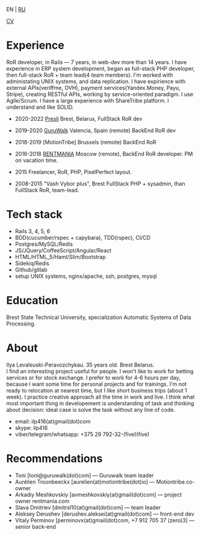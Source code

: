 EN | [RU](README_ru.md)

[CV](cv_en.md)

# Experience
RoR developer, in Rails — 7 years, in web-dev more than 14 years. 
I have experience in ERP system development, began as full-stack PHP developer,
then full-stack RoR + team lead(4 team members). I'm worked with administating UNIX systems, and data replication. I have expirience with external APIs(veriffme, OVH), payment services(Yandex.Money, Payu, Stripe), creating RESTful APIs, working by service-oriented paradigm. I use Agile/Scrum. I have a large experience with ShareTribe platform. I understand and like SOLID.

* 2020-2022 [Presli](https://presli.ru) Brest, Belarus, FullStack RoR dev

* 2019-2020 [GuruWalk](https://guruwalk.com) Valencia, Spain (remote) BackEnd RoR dev

* 2018-2019 [MotionTribe] Brussels (remote) BackEnd RoR

* 2016-2018 [RENTMANIA](http://rentmania.com) Moscow (remote), BackEnd RoR developer. PM on vacation time.

* 2015 Freelancer, RoR, PHP, PixelPerfect layout.

* 2008-2015 "Vash Vybor plus", Brest FullStack PHP + sysadmin, than FullStack RoR, team-lead.

# Tech stack
* Rails 3, 4, 5, 6
* BDD(cucumber/rspec + capybara), TDD(rspec), CI/CD
* Postgres/MySQL/Redis
* JS/JQuery/CoffeeScript/Angular/React
* HTML/HTML_5/Haml/Slim/Bootstrap
* Sidekiq/Redis
* Github/gitlab
* setup UNIX systems, nginx/apache, ssh, postgres, mysql

# Education
Brest State Technical University, specialization Automatic Systems of Data Processing.

# About
Ilya Levaleuski-Peravozchykau. 35 years old. Brest Belarus.  
I find an interesting project useful for people. I won't like to work for betting services or for stock exchange.
I prefer to work for 4-6 hours per day, because I want some time for personal projects and for trainings.
I'm not ready to relocation at nearest time, but I like short business trips (about 1 week).
I practice creative approach all the time in work and live.
I think what most important thing in developement is understanding of task and thinking about decision: ideal case is solve the task without any line of code.
* email: ilp416(at)gmail(dot)com
* skype: ilp416
* viber/telegram/whatsapp: +375 29 792-32-(five)(five)

# Recommendations
* Toni [toni@guruwalk(dot)com] — Guruwalk team leader
* Aurélien Troonbeeckx [aurelien(at)motiontribe(dot)io] — Motiontribe co-owner
* Arkadiy Meshkovskiy [avmeshkovskiy(at)gmail(dot)com] — project owner rentmania.com  
* Slava Dmitriev [dmitrsl10(at)gmail(dot)com] — team leader
* Aleksey Derushev [derushev.aleksei(at)gmail(dot)com] — front-end dev
* Vitaly Perminov [perminovx(at)gmail(dot)com, +7 912 705 37 (zero)3] — senior back-end
